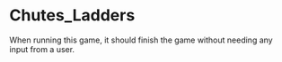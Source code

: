 # Chutes_Ladders

When running this game, it should finish the game without needing any input from a user. 
